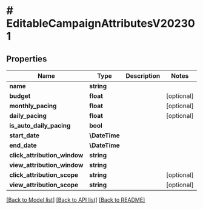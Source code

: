 # # EditableCampaignAttributesV202301

## Properties

Name | Type | Description | Notes
------------ | ------------- | ------------- | -------------
**name** | **string** |  |
**budget** | **float** |  | [optional]
**monthly_pacing** | **float** |  | [optional]
**daily_pacing** | **float** |  | [optional]
**is_auto_daily_pacing** | **bool** |  |
**start_date** | **\DateTime** |  |
**end_date** | **\DateTime** |  |
**click_attribution_window** | **string** |  |
**view_attribution_window** | **string** |  |
**click_attribution_scope** | **string** |  | [optional]
**view_attribution_scope** | **string** |  | [optional]

[[Back to Model list]](../../README.md#models) [[Back to API list]](../../README.md#endpoints) [[Back to README]](../../README.md)
